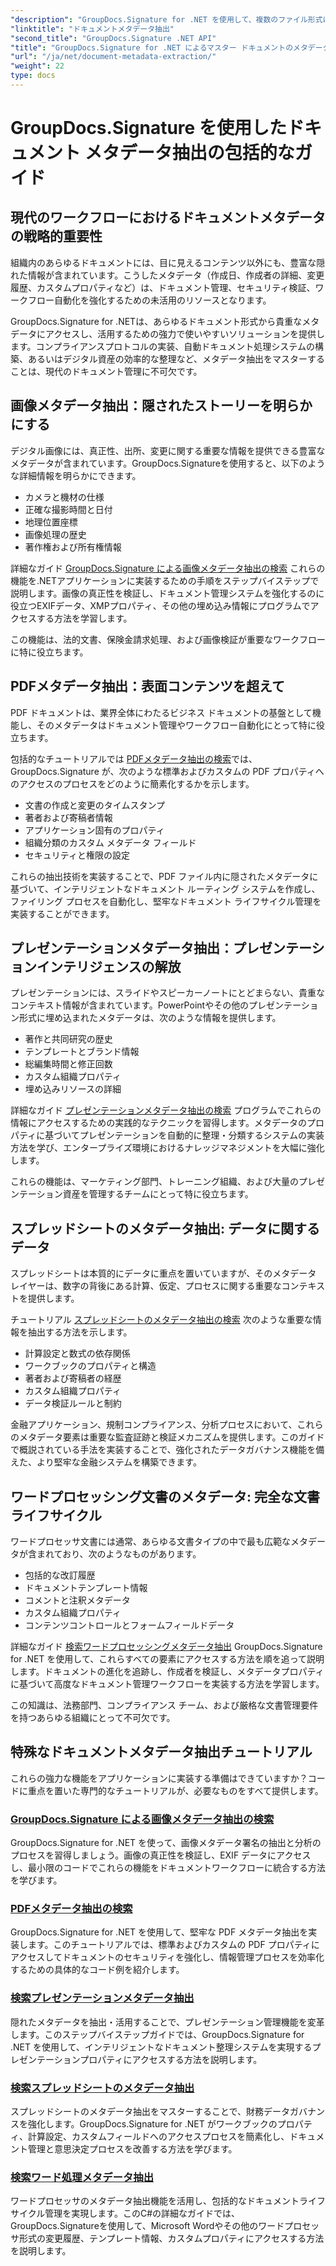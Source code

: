 ```yaml
---
"description": "GroupDocs.Signature for .NET を使用して、複数のファイル形式にわたるドキュメントメタデータを抽出、分析、活用する方法を学びましょう。セキュリティを強化し、ワークフローを効率化し、貴重なドキュメント分析情報を得ることができます。"
"linktitle": "ドキュメントメタデータ抽出"
"second_title": "GroupDocs.Signature .NET API"
"title": "GroupDocs.Signature for .NET によるマスター ドキュメントのメタデータ抽出"
"url": "/ja/net/document-metadata-extraction/"
"weight": 22
type: docs
---
```

# GroupDocs.Signature を使用したドキュメント メタデータ抽出の包括的なガイド

## 現代のワークフローにおけるドキュメントメタデータの戦略的重要性

組織内のあらゆるドキュメントには、目に見えるコンテンツ以外にも、豊富な隠れた情報が含まれています。こうしたメタデータ（作成日、作成者の詳細、変更履歴、カスタムプロパティなど）は、ドキュメント管理、セキュリティ検証、ワークフロー自動化を強化するための未活用のリソースとなります。

GroupDocs.Signature for .NETは、あらゆるドキュメント形式から貴重なメタデータにアクセスし、活用するための強力で使いやすいソリューションを提供します。コンプライアンスプロトコルの実装、自動ドキュメント処理システムの構築、あるいはデジタル資産の効率的な整理など、メタデータ抽出をマスターすることは、現代のドキュメント管理に不可欠です。

## 画像メタデータ抽出：隠されたストーリーを明らかにする

デジタル画像には、真正性、出所、変更に関する重要な情報を提供できる豊富なメタデータが含まれています。GroupDocs.Signatureを使用すると、以下のような詳細情報を明らかにできます。

- カメラと機材の仕様
- 正確な撮影時間と日付
- 地理位置座標
- 画像処理の歴史
- 著作権および所有権情報

詳細なガイド [GroupDocs.Signature による画像メタデータ抽出の検索](./search-image-metadata-extraction/) これらの機能を.NETアプリケーションに実装するための手順をステップバイステップで説明します。画像の真正性を検証し、ドキュメント管理システムを強化するのに役立つEXIFデータ、XMPプロパティ、その他の埋め込み情報にプログラムでアクセスする方法を学習します。

この機能は、法的文書、保険金請求処理、および画像検証が重要なワークフローに特に役立ちます。

## PDFメタデータ抽出：表面コンテンツを超えて

PDF ドキュメントは、業界全体にわたるビジネス ドキュメントの基盤として機能し、そのメタデータはドキュメント管理やワークフロー自動化にとって特に役立ちます。

包括的なチュートリアルでは [PDFメタデータ抽出の検索](./search-pdf-metadata-extraction/)では、GroupDocs.Signature が、次のような標準およびカスタムの PDF プロパティへのアクセスのプロセスをどのように簡素化するかを示します。

- 文書の作成と変更のタイムスタンプ
- 著者および寄稿者情報
- アプリケーション固有のプロパティ
- 組織分類のカスタム メタデータ フィールド
- セキュリティと権限の設定

これらの抽出技術を実装することで、PDF ファイル内に隠されたメタデータに基づいて、インテリジェントなドキュメント ルーティング システムを作成し、ファイリング プロセスを自動化し、堅牢なドキュメント ライフサイクル管理を実装することができます。

## プレゼンテーションメタデータ抽出：プレゼンテーションインテリジェンスの解放

プレゼンテーションには、スライドやスピーカーノートにとどまらない、貴重なコンテキスト情報が含まれています。PowerPointやその他のプレゼンテーション形式に埋め込まれたメタデータは、次のような情報を提供します。

- 著作と共同研究の歴史
- テンプレートとブランド情報
- 総編集時間と修正回数
- カスタム組織プロパティ
- 埋め込みリソースの詳細

詳細なガイド [プレゼンテーションメタデータ抽出の検索](./search-presentation-metadata-extraction/) プログラムでこれらの情報にアクセスするための実践的なテクニックを習得します。メタデータのプロパティに基づいてプレゼンテーションを自動的に整理・分類するシステムの実装方法を学び、エンタープライズ環境におけるナレッジマネジメントを大幅に強化します。

これらの機能は、マーケティング部門、トレーニング組織、および大量のプレゼンテーション資産を管理するチームにとって特に役立ちます。

## スプレッドシートのメタデータ抽出: データに関するデータ

スプレッドシートは本質的にデータに重点を置いていますが、そのメタデータ レイヤーは、数字の背後にある計算、仮定、プロセスに関する重要なコンテキストを提供します。

チュートリアル [スプレッドシートのメタデータ抽出の検索](./search-spreadsheet-metadata-extraction/) 次のような重要な情報を抽出する方法を示します。

- 計算設定と数式の依存関係
- ワークブックのプロパティと構造
- 著者および寄稿者の経歴
- カスタム組織プロパティ
- データ検証ルールと制約

金融アプリケーション、規制コンプライアンス、分析プロセスにおいて、これらのメタデータ要素は重要な監査証跡と検証メカニズムを提供します。このガイドで概説されている手法を実装することで、強化されたデータガバナンス機能を備えた、より堅牢な金融システムを構築できます。

## ワードプロセッシング文書のメタデータ: 完全な文書ライフサイクル

ワードプロセッサ文書には通常、あらゆる文書タイプの中で最も広範なメタデータが含まれており、次のようなものがあります。

- 包括的な改訂履歴
- ドキュメントテンプレート情報
- コメントと注釈メタデータ
- カスタム組織プロパティ
- コンテンツコントロールとフォームフィールドデータ

詳細なガイド [検索ワードプロセッシングメタデータ抽出](./search-word-processing-metadata-extraction/) GroupDocs.Signature for .NET を使用して、これらすべての要素にアクセスする方法を順を追って説明します。ドキュメントの進化を追跡し、作成者を検証し、メタデータプロパティに基づいて高度なドキュメント管理ワークフローを実装する方法を学習します。

この知識は、法務部門、コンプライアンス チーム、および厳格な文書管理要件を持つあらゆる組織にとって不可欠です。

## 特殊なドキュメントメタデータ抽出チュートリアル

これらの強力な機能をアプリケーションに実装する準備はできていますか？コードに重点を置いた専門的なチュートリアルが、必要なものをすべて提供します。

### [GroupDocs.Signature による画像メタデータ抽出の検索](./search-image-metadata-extraction/)
GroupDocs.Signature for .NET を使って、画像メタデータ署名の抽出と分析のプロセスを習得しましょう。画像の真正性を検証し、EXIF データにアクセスし、最小限のコードでこれらの機能をドキュメントワークフローに統合する方法を学びます。

### [PDFメタデータ抽出の検索](./search-pdf-metadata-extraction/)
GroupDocs.Signature for .NET を使用して、堅牢な PDF メタデータ抽出を実装します。このチュートリアルでは、標準およびカスタムの PDF プロパティにアクセスしてドキュメントのセキュリティを強化し、情報管理プロセスを効率化するための具体的なコード例を紹介します。

### [検索プレゼンテーションメタデータ抽出](./search-presentation-metadata-extraction/)
隠れたメタデータを抽出・活用することで、プレゼンテーション管理機能を変革します。このステップバイステップガイドでは、GroupDocs.Signature for .NET を使用して、インテリジェントなドキュメント整理システムを実現するプレゼンテーションプロパティにアクセスする方法を説明します。

### [検索スプレッドシートのメタデータ抽出](./search-spreadsheet-metadata-extraction/)
スプレッドシートのメタデータ抽出をマスターすることで、財務データガバナンスを強化します。GroupDocs.Signature for .NET がワークブックのプロパティ、計算設定、カスタムフィールドへのアクセスプロセスを簡素化し、ドキュメント管理と意思決定プロセスを改善する方法を学びます。

### [検索ワード処理メタデータ抽出](./search-word-processing-metadata-extraction/)
ワードプロセッサのメタデータ抽出機能を活用し、包括的なドキュメントライフサイクル管理を実現します。このC#の詳細なガイドでは、GroupDocs.Signatureを使用して、Microsoft Wordやその他のワードプロセッサ形式の変更履歴、テンプレート情報、カスタムプロパティにアクセスする方法を説明します。